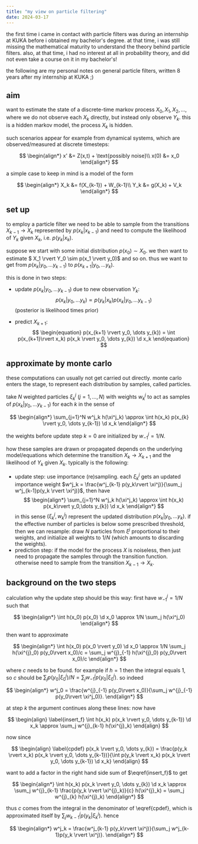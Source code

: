 ```yaml
---
title: "my view on particle filtering"
date: 2024-03-17
---
```


the first time i came in contact with particle filters was during an internship at KUKA before i obtained my bachelor's degree. at that time, i was still missing the mathematical maturity to understand the theory behind particle filters. also, at that time, i had no interest at all in probability theory, and did not even take a course on it in my bachelor's!

the following are my personal notes on general particle filters, written 8 years after my internship at KUKA ;)

## aim

want to estimate the state of a discrete-time markov process $X_0, X_1, X_2, \dots$, where we do not observe each $X_k$ directly, but instead only observe $Y_k$. this is a hidden markov model, the process $X_k$ is hidden.

such scenarios appear for example from dynamical systems, which are observed/measured at discrete timesteps:

$$ \begin{align*}
	x' &= Z(x,t) + \text{possibly noise}\\
	x(0) &= x_0
\end{align*} $$

a simple case to keep in mind is a model of the form

$$  \begin{align*}
	X_k &= f(X_{k-1}) + W_{k-1}\\
	Y_k &= g(X_k) + V_k
\end{align*} $$

## set up

to employ a particle filter we need to be able to sample from the transitions $X_{k-1} \to X_k$ represented by $p(x_{k} \rvert x_{k-1})$ and need to compute the likelihood of $Y_k$ given $X_k$, i.e. $p(y_k \rvert x_k)$.

suppose we start with some initial distribution $p(x_0) \sim X_0$. we then want to estimate $ X_1 \rvert Y_0 \sim p(x_1 \rvert y_0)$ and so on. thus we want to get from $p(x_k \rvert y_0, \dots y_{k-1})$ to $p(x_{k+1} \rvert y_0, \dots y_k)$. 

this is done in two steps:

- update $p(x_k \rvert y_0, \dots y_{k-1})$ due to new observation $Y_k$:
$$ \begin{equation}
	p(x_k \rvert y_0, \dots y_{k}) \propto p(y_k \rvert x_k) p(x_k \rvert y_0, \dots y_{k-1})
\end{equation}$$ (posterior is likelihood times prior)

- predict $X_{k+1}$: $$ \begin{equation}
		p(x_{k+1} \rvert y_0, \dots y_{k}) = \int p(x_{k+1}\rvert x_k) p(x_k \rvert y_0, \dots y_{k}) \d x_k
	\end{equation} $$
	
## approximate by monte carlo

these computations can usually not get carried out directly. monte carlo enters the stage, to represent each distribution by samples, called particles.

take $N$ weighted particles $\xi^j_k$ 
($j = 1, \dots, N$) with weights $w^j_k$ to act as samples of $p(x_{k} \rvert y_0, \dots y_{k-1})$ for each $k$ in the sense of

$$
\begin{align*}
	\sum_{j=1}^N w^j_k h(\xi^j_k) \approx \int h(x_k) p(x_{k} \rvert y_0, \dots y_{k-1}) \d x_k
\end{align*}
$$

the weights before update step $k=0$ are initialized by $w^{j}_{-1} = 1/N$.

how these samples are drawn or propagated depends on the underlying model/equations which determine the transition $X_k \to X_{k+1}$ and the likelihood of $Y_k$ given $X_k$. typically is the following:

- update step: use importance (re)sampling. each $\xi^j_k$ gets an updated importance weight $w^j_k = \frac{w^j_{k-1} p(y_k\rvert \xi^j)}{\sum_j w^j_{k-1}p(y_k \rvert \xi^j)}$, then have 
$$ \begin{align*}
		\sum_{j=1}^N w^j_k h(\xi^j_k) \approx \int h(x_k) p(x_k\rvert y_0,\dots y_{k}) \d x_k
	\end{align*} $$ in this sense $(\xi^j_k, w^j_k)$ represent the updated distribution $p(x_k\rvert y_0,\dots y_{k})$.
	 if the effective number of particles is below some prescribed threshold, then we can resample: draw $N$ particles from $\xi^j$ proportional to their weights, and initialize all weights to $1/N$ (which amounts to discarding the weights).
- prediction step: if the model for the process $X$ is noiseless, then just need to propagate the samples through the transition function. otherwise need to sample from the transition $X_{k-1} \to X_k$.

## background on the two steps

calculation why the update step should be this way: first have $w^j_{-1} = 1/N$ such that

$$
\begin{align*}
	\int h(x_0) p(x_0) \d x_0 \approx 1/N \sum_j h(\xi^j_0)
\end{align*}
$$

then want to approximate 

$$
\begin{align*}
	\int h(x_0) p(x_0 \rvert y_0) \d x_0 \approx 1/N \sum_j h(\xi^{j}_0) p(y_0\rvert x_0)/c = \sum_j w^{j}_{-1} h(\xi^{j}_0) p(y_0\rvert x_0)/c
\end{align*}
$$

where $c$ needs to be found. for example if $h=1$ then the integral equals 1, so $c$ should be $\sum_j p(y_0\rvert \xi^j_0) /N = \sum_j w^{j}_{-1} p(y_0\rvert \xi^j_0)$. so indeed

$$
\begin{align*}
	w^j_0 = \frac{w^{j}_{-1} p(y_0\rvert x_0)}{\sum_j w^{j}_{-1} p(y_0\rvert \xi^j_0)}.
\end{align*}
$$

at step $k$ the argument continues along these lines: now have

$$
\begin{align}
	\label{insert_f}
	\int h(x_k) p(x_k \rvert y_0, \dots y_{k-1}) \d x_k \approx \sum_j w^{j}_{k-1} h(\xi^{j}_k)
\end{align}
$$

now since 

$$
\begin{align}
	\label{cpdef}
	p(x_k \rvert y_0, \dots y_{k}) = \frac{p(y_k \rvert x_k) p(x_k \rvert y_0, \dots y_{k-1})}{\int p(y_k \rvert x_k) p(x_k \rvert y_0, \dots y_{k-1}) \d x_k}
\end{align}
$$

want to add a factor in the right hand side sum of $\eqref{insert_f}$ to get

$$
\begin{align*}
	\int h(x_k) p(x_k \rvert y_0, \dots y_{k}) \d x_k \approx \sum_j w^{j}_{k-1} \frac{p(y_k \rvert \xi^{j}_k)}{c} h(\xi^{j}_k) = \sum_j w^{j}_{k} h(\xi^{j}_k)
\end{align*}
$$

thus $c$ comes from the integral in the denominator of \eqref{cpdef}, which is approximated itself by $\sum_j w^{j}_{k-1} p(y_k \rvert \xi^j_k)$. hence

$$
\begin{align*}
	w^j_k = \frac{w^j_{k-1} p(y_k\rvert \xi^j)}{\sum_j w^j_{k-1}p(y_k \rvert \xi^j)}.
\end{align*}
$$